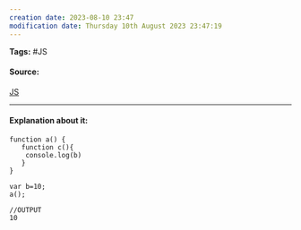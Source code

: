 ```yaml
---
creation date: 2023-08-10 23:47
modification date: Thursday 10th August 2023 23:47:19
---
```


**Tags:** #JS 

#### Source:
[JS](https://www.youtube.com/watch?v=uH-tVP8MUs8&list=PLlasXeu85E9cQ32gLCvAvr9vNaUccPVNP&index=8)

--------------------------------------

#### Explanation about it:


```
function a() {
   function c(){
    console.log(b)
   }
}

var b=10;
a();

//OUTPUT
10
```